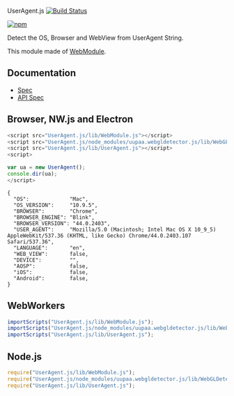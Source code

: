  UserAgent.js [![Build Status](https://travis-ci.org/uupaa/UserAgent.js.svg)](https://travis-ci.org/uupaa/UserAgent.js)

[![npm](https://nodei.co/npm/uupaa.useragent.js.svg?downloads=true&stars=true)](https://nodei.co/npm/uupaa.useragent.js/)

Detect the OS, Browser and WebView from UserAgent String.


This module made of [WebModule](https://github.com/uupaa/WebModule).

## Documentation
- [Spec](https://github.com/uupaa/UserAgent.js/wiki/)
- [API Spec](https://github.com/uupaa/UserAgent.js/wiki/UserAgent)

## Browser, NW.js and Electron

```js
<script src="UserAgent.js/lib/WebModule.js"></script>
<script src="UserAgent.js/node_modules/uupaa.webgldetector.js/lib/WebGLDetector.js"></script>
<script src="UserAgent.js/lib/UserAgent.js"></script>
<script>

var ua = new UserAgent();
console.dir(ua);
</script>
```

```
{
  "OS":             "Mac",
  "OS_VERSION":     "10.9.5",
  "BROWSER":        "Chrome",
  "BROWSER_ENGINE": "Blink",
  "BROWSER_VERSION": "44.0.2403",
  "USER_AGENT":     "Mozilla/5.0 (Macintosh; Intel Mac OS X 10_9_5) AppleWebKit/537.36 (KHTML, like Gecko) Chrome/44.0.2403.107 Safari/537.36",
  "LANGUAGE":       "en",
  "WEB_VIEW":       false,
  "DEVICE":         "",
  "AOSP":           false,
  "iOS":            false,
  "Android":        false,
}
```

## WebWorkers

```js
importScripts("UserAgent.js/lib/WebModule.js");
importScripts("UserAgent.js/node_modules/uupaa.webgldetector.js/lib/WebGLDetector.js");
importScripts("UserAgent.js/lib/UserAgent.js");

```

## Node.js

```js
require("UserAgent.js/lib/WebModule.js");
require("UserAgent.js/node_modules/uupaa.webgldetector.js/lib/WebGLDetector.js");
require("UserAgent.js/lib/UserAgent.js");
```


